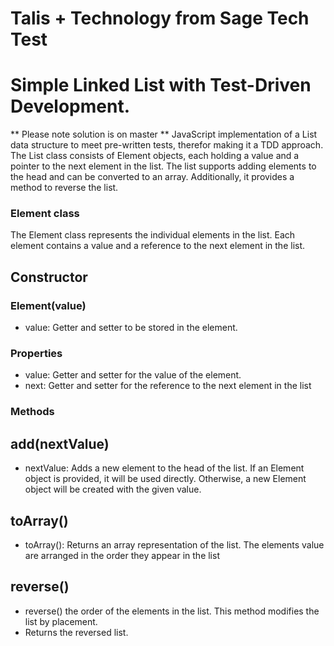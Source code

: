 # Talis + Technology from Sage Tech Test

# Simple Linked List with Test-Driven Development.

** Please note solution is on master **
JavaScript implementation of a List data structure to meet pre-written tests, therefor making it a TDD approach. The List class consists of Element objects, each holding a value and a pointer to the next element in the list. The list supports adding elements to the head and can be converted to an array. Additionally, it provides a method to reverse the list.

### Element class

The Element class represents the individual elements in the list. Each element contains a value and a reference to the next element in the list.

## Constructor

### Element(value)

- value: Getter and setter to be stored in the element.

### Properties

- value: Getter and setter for the value of the element.
- next: Getter and setter for the reference to the next element in the list

### Methods

## add(nextValue)

- nextValue: Adds a new element to the head of the list. If an Element object is provided, it will be used directly. Otherwise, a new Element object will be created with the given value.

## toArray()

- toArray(): Returns an array representation of the list. The elements value are arranged in the order they appear in the list

## reverse()

- reverse() the order of the elements in the list. This method modifies the list by placement.
- Returns the reversed list.

